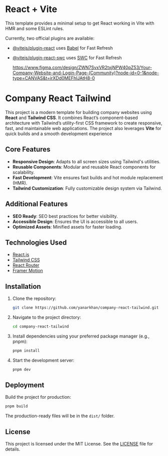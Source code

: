 # React + Vite

This template provides a minimal setup to get React working in Vite with HMR and some ESLint rules.

Currently, two official plugins are available:

- [@vitejs/plugin-react](https://github.com/vitejs/vite-plugin-react/blob/main/packages/plugin-react/README.md) uses [Babel](https://babeljs.io/) for Fast Refresh
- [@vitejs/plugin-react-swc](https://github.com/vitejs/vite-plugin-react-swc) uses [SWC](https://swc.rs/) for Fast Refresh

  https://www.figma.com/design/ZWN7SvxVR2txjNPW40pZ53/Your-Company-Website-and-Login-Page-(Community)?node-id=0-1&node-type=CANVAS&t=irXDd0MEFhlJAtH8-0

# Company React Tailwind

This project is a modern template for building company websites using **React** and **Tailwind CSS**. It combines React’s component-based architecture with Tailwind’s utility-first CSS framework to create responsive, fast, and maintainable web applications. The project also leverages **Vite** for quick builds and a smooth development experience

## Core Features

- **Responsive Design**: Adapts to all screen sizes using Tailwind's utilities.
- **Reusable Components**: Modular and reusable React components for scalability.
- **Fast Development**: Vite ensures fast builds and hot module replacement (HMR).
- **Tailwind Customization**: Fully customizable design system via Tailwind.

## Additional Features

- **SEO Ready**: SEO best practices for better visibility.
- **Accessible Design**: Ensures the UI is accessible to all users.
- **Optimized Assets**: Minified assets for faster loading.

## Technologies Used

- [React.js](https://reactjs.org/)
- [Tailwind CSS](https://tailwindcss.com/)
- [React Router](https://reactrouter.com/)
- [Framer Motion](https://www.framer.com/motion/)

## Installation

1. Clone the repository:
   ```bash
   git clone https://github.com/yanarkhan/company-react-tailwind.git
   ```
2. Navigate to the project directory:
   ```bash
   cd company-react-tailwind
   ```
3. Install dependencies using your preferred package manager (e.g., pnpm):

   ```bash
   pnpm install
   ```

4. Start the development server:
   ```bash
   pnpm dev
   ```

## Deployment

Build the project for production:

```bash
pnpm build
```

The production-ready files will be in the `dist/` folder.

## License

This project is licensed under the MIT License. See the [LICENSE](https://github.com/yanarkhan/company-react-tailwind/blob/main/LICENSE) file for details.
